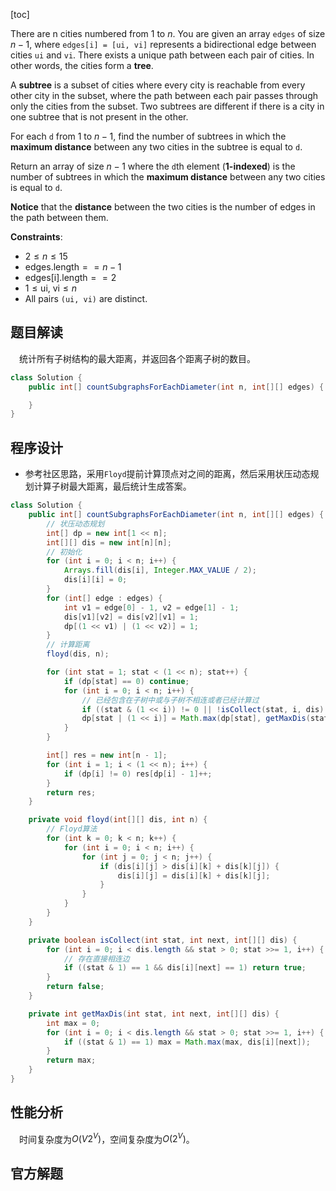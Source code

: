 [toc]

There are n cities numbered from $1$ to $n$. You are given an array `edges` of size $n-1$, where `edges[i] = [ui, vi]` represents a bidirectional edge between cities `ui` and `vi`. There exists a unique path between each pair of cities. In other words, the cities form a **tree**.

A **subtree** is a subset of cities where every city is reachable from every other city in the subset, where the path between each pair passes through only the cities from the subset. Two subtrees are different if there is a city in one subtree that is not present in the other.

For each `d` from $1$ to $n-1$, find the number of subtrees in which the **maximum distance** between any two cities in the subtree is equal to `d​`.

Return an array of size $n-1$ where the `d`th element (**1-indexed**) is the number of subtrees in which the **maximum distance** between any two cities is equal to `d`.

**Notice** that the **distance** between the two cities is the number of edges in the path between them.



**Constraints**:

* $2 \le n \le 15$
* $\text{edges.length} == n-1$
* $\text{edges[i].length} == 2$
* $1 \le \text{ui, vi} \le n$
* All pairs `(ui, vi)` are distinct.



## 题目解读

&emsp;统计所有子树结构的最大距离，并返回各个距离子树的数目。

```java
class Solution {
    public int[] countSubgraphsForEachDiameter(int n, int[][] edges) {

    }
}
```

## 程序设计

* 参考社区思路，采用`Floyd`提前计算顶点对之间的距离，然后采用状压动态规划计算子树最大距离，最后统计生成答案。

```java
class Solution {
    public int[] countSubgraphsForEachDiameter(int n, int[][] edges) {
        // 状压动态规划
        int[] dp = new int[1 << n];
        int[][] dis = new int[n][n];
        // 初始化
        for (int i = 0; i < n; i++) {
            Arrays.fill(dis[i], Integer.MAX_VALUE / 2);
            dis[i][i] = 0;
        }
        for (int[] edge : edges) {
            int v1 = edge[0] - 1, v2 = edge[1] - 1;
            dis[v1][v2] = dis[v2][v1] = 1;
            dp[(1 << v1) | (1 << v2)] = 1;
        }
        // 计算距离
        floyd(dis, n);

        for (int stat = 1; stat < (1 << n); stat++) {
            if (dp[stat] == 0) continue;
            for (int i = 0; i < n; i++) {
                // 已经包含在子树中或与子树不相连或者已经计算过
                if ((stat & (1 << i)) != 0 || !isCollect(stat, i, dis) || dp[stat | (1 << i)] != 0) continue;
                dp[stat | (1 << i)] = Math.max(dp[stat], getMaxDis(stat, i, dis));
            }
        }

        int[] res = new int[n - 1];
        for (int i = 1; i < (1 << n); i++) {
            if (dp[i] != 0) res[dp[i] - 1]++;
        }
        return res;
    }

    private void floyd(int[][] dis, int n) {
        // Floyd算法
        for (int k = 0; k < n; k++) {
            for (int i = 0; i < n; i++) {
                for (int j = 0; j < n; j++) {
                    if (dis[i][j] > dis[i][k] + dis[k][j]) {
                        dis[i][j] = dis[i][k] + dis[k][j];
                    }
                }
            }
        }
    }

    private boolean isCollect(int stat, int next, int[][] dis) {
        for (int i = 0; i < dis.length && stat > 0; stat >>= 1, i++) {
            // 存在直接相连边
            if ((stat & 1) == 1 && dis[i][next] == 1) return true;
        }
        return false;
    }

    private int getMaxDis(int stat, int next, int[][] dis) {
        int max = 0;
        for (int i = 0; i < dis.length && stat > 0; stat >>= 1, i++) {
            if ((stat & 1) == 1) max = Math.max(max, dis[i][next]);
        }
        return max;
    }
}
```

## 性能分析

&emsp;时间复杂度为$O(V2^V)$，空间复杂度为$O(2^V)$。



## 官方解题

&emsp;